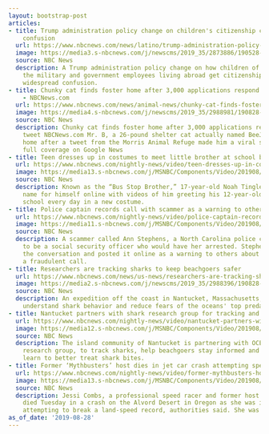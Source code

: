 ```yaml
---
layout: bootstrap-post
articles:
- title: Trump administration policy change on children's citizenship causes widespread
    confusion
  url: https://www.nbcnews.com/news/latino/trump-administration-policy-change-children-s-citizenship-causes-widespread-confusion-n1047591
  image: https://media3.s-nbcnews.com/j/newscms/2019_35/2873886/190528-think-naturalization-ceremony-ew-415p_e606786bd50447158c2dc21c7c418b19.nbcnews-fp-1200-630.jpg
  source: NBC News
  description: A Trump administration policy change on how children of members of
    the military and government employees living abroad get citizenship is causing
    widespread confusion.
- title: Chunky cat finds foster home after 3,000 applications respond to viral tweet
    - NBCNews.com
  url: https://www.nbcnews.com/news/animal-news/chunky-cat-finds-foster-home-after-3-000-applications-respond-n1047511
  image: https://media4.s-nbcnews.com/j/newscms/2019_35/2988981/190828-mr-b-big-cat-ac-941p_113365c79647c4dfeece5e3ce103d598.nbcnews-fp-1200-630.jpg
  source: NBC News
  description: Chunky cat finds foster home after 3,000 applications respond to viral
    tweet NBCNews.com Mr. B, a 26-pound shelter cat actually named BeeJay, found a
    home after a tweet from the Morris Animal Refuge made him a viral sensation. View
    full coverage on Google News
- title: Teen dresses up in costumes to meet little brother at school bus stop
  url: https://www.nbcnews.com/nightly-news/video/teen-dresses-up-in-costumes-to-meet-little-brother-at-school-bus-stop-67698757789
  image: https://media13.s-nbcnews.com/j/MSNBC/Components/Video/201908/nn_cbe_bus_stop_brothers_190828_1920x1080.nbcnews-fp-1200-630.jpg
  source: NBC News
  description: Known as the “Bus Stop Brother,” 17-year-old Noah Tingle has made a
    name for himself online with videos of him greeting his 12-year-old brother from
    school every day in a new costume.
- title: Police captain records call with scammer as a warning to others
  url: https://www.nbcnews.com/nightly-news/video/police-captain-records-call-with-scammer-as-a-warning-to-others-67700293506
  image: https://media11.s-nbcnews.com/j/MSNBC/Components/Video/201908/nn_tco_police_capt_records_scam_artist_190828_1920x1080.nbcnews-fp-1200-630.jpg
  source: NBC News
  description: A scammer called Ann Stephens, a North Carolina police captain, claiming
    to be a social security officer who would have her arrested. Stephens recorded
    the conversation and posted it online as a warning to others about how to recognize
    a fraudulent call.
- title: Researchers are tracking sharks to keep beachgoers safer
  url: https://www.nbcnews.com/news/us-news/researchers-are-tracking-sharks-keep-beachgoers-safer-n1047381
  image: https://media2.s-nbcnews.com/j/newscms/2019_35/2988396/190828-montano-pratte-lab-al-1513_104f0cf69ba4bbfe2b6980f91c70cf5c.nbcnews-fp-1200-630.jpg
  source: NBC News
  description: An expedition off the coast in Nantucket, Massachusetts, aims to better
    understand shark behavior and reduce fears of the oceans' top predator.
- title: Nantucket partners with shark research group for tracking and treatment
  url: https://www.nbcnews.com/nightly-news/video/nantucket-partners-with-shark-research-group-for-tracking-and-treatment-67696709989
  image: https://media12.s-nbcnews.com/j/MSNBC/Components/Video/201908/nn_ath_shark_tracking_190828_1920x1080.nbcnews-fp-1200-630.jpg
  source: NBC News
  description: The island community of Nantucket is partnering with OCEARCH, a shark
    research group, to track sharks, help beachgoers stay informed and help doctors
    learn to better treat shark bites.
- title: Former ‘Mythbusters’ host dies in jet car crash attempting speed record
  url: https://www.nbcnews.com/nightly-news/video/former-mythbusters-host-dies-in-jet-car-crash-attempting-speed-record-67696709950
  image: https://media13.s-nbcnews.com/j/MSNBC/Components/Video/201908/nn_sgo_jessi_combs_crash_190828_1920x1080.nbcnews-fp-1200-630.jpg
  source: NBC News
  description: Jessi Combs, a professional speed racer and former host of "Mythbusters,"
    died Tuesday in a crash on the Alvord Desert in Oregon as she was in a jet car
    attempting to break a land-speed record, authorities said. She was 39.
as_of_date: '2019-08-28'
---
```


